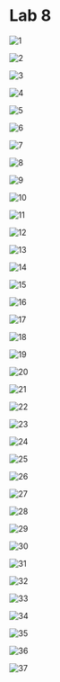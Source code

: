 # Lab 8
![1](images/Screenshot(165).png)

![2](images/Screenshot(166).png)

![3](images/Screenshot(167).png)

![4](images/Screenshot(168).png)

![5](images/Screenshot(169).png)

![6](images/Screenshot(170).png)

![7](images/Screenshot(171).png)

![8](images/Screenshot(172).png)

![9](images/Screenshot(173).png)

![10](images/Screenshot(174).png)

![11](images/Screenshot(175).png)

![12](images/Screenshot(176).png)

![13](images/Screenshot(177).png)

![14](images/Screenshot(179).png)

![15](images/Screenshot(181).png)

![16](images/Screenshot(182).png)

![17](images/Screenshot(183).png)

![18](images/Screenshot(184).png)

![19](images/Screenshot(185).png)

![20](images/Screenshot(186).png)

![21](images/Screenshot(187).png)

![22](images/Screenshot(188).png)

![23](images/Screenshot(189).png)

![24](images/Screenshot(190).png)

![25](images/Screenshot(191).png)

![26](images/Screenshot(192).png)

![27](images/Screenshot(193).png)

![28](images/Screenshot(194).png)

![29](images/Screenshot(195).png)

![30](images/Screenshot(196).png)

![31](images/Screenshot(197).png)

![32](images/Screenshot(198).png)

![33](images/Screenshot(199).png)

![34](images/Screenshot(200).png)

![35](images/Screenshot(201).png)

![36](images/Screenshot(203).png)

![37](images/Screenshot(204).png)
